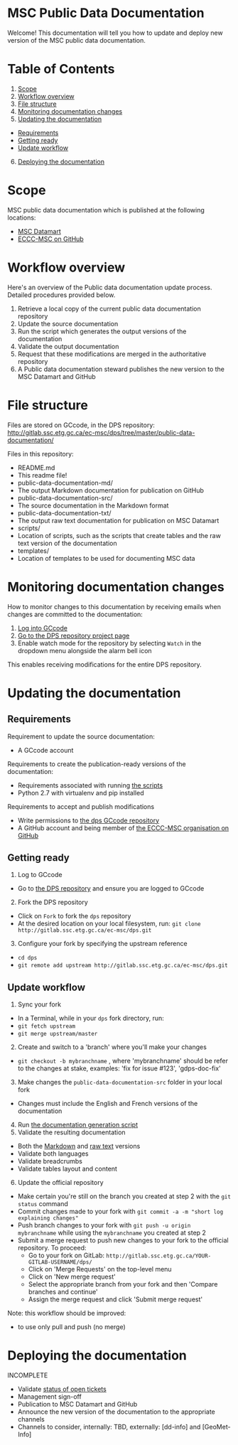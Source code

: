 # MSC Public Data Documentation

Welcome! This documentation will tell you how to update and deploy new version of the MSC public data documentation.

# Table of Contents

1. [Scope](#scope)
2. [Workflow overview](#workflow-overview)
3. [File structure](#file-structure)
4. [Monitoring documentation changes](#monitoring-documentation-changes)
5. [Updating the documentation](#updating-the-documentation)
 * [Requirements](#requirements)
 * [Getting ready](#getting-ready)
 * [Update workflow](#update-workflow)
6. [Deploying the documentation](#deploying-the-documentation)

# Scope

MSC public data documentation which is published at the following locations:
* [MSC Datamart](http://dd.weather.gc.ca/)
* [ECCC-MSC on GitHub](https://github.com/ECCC-MSC)

# Workflow overview

Here's an overview of the Public data documentation update process. Detailed procedures provided below.

1. Retrieve a local copy of the current public data documentation repository
2. Update the source documentation
3. Run the script which generates the output versions of the documentation
4. Validate the output documentation
5. Request that these modifications are merged in the authoritative repository
6. A Public data documentation steward publishes the new version to the MSC Datamart and GitHub

# File structure

Files are stored on GCcode, in the DPS repository: http://gitlab.ssc.etg.gc.ca/ec-msc/dps/tree/master/public-data-documentation/

Files in this repository:
* README.md
 * This readme file!
* public-data-documentation-md/
 * The output Markdown documentation for publication on GitHub
* public-data-documentation-src/
 * The source documentation in the Markdown format
* public-data-documentation-txt/
 * The output raw text documentation for publication on MSC Datamart
* scripts/
 * Location of scripts, such as the scripts that create tables and the raw text version of the documentation
* templates/
 * Location of templates to be used for documenting MSC data

# Monitoring documentation changes

How to monitor changes to this documentation by receiving emails when changes are committed to the documentation:
1. [Log into GCcode](http://gitlab.ssc.etg.gc.ca/)
2. [Go to the DPS repository project page](http://gitlab.ssc.etg.gc.ca/ec-msc/dps)
3. Enable watch mode for the repository by selecting `Watch` in the dropdown menu alongside the alarm bell icon

This enables receiving modifications for the entire DPS repository.

# Updating the documentation

## Requirements

Requirement to update the source documentation:
* A GCcode account

Requirements to create the publication-ready versions of the documentation:
* Requirements associated with running [the scripts](scripts/)
 * Python 2.7 with virtualenv and pip installed

Requirements to accept and publish modifications
* Write permissions to [the dps GCcode repository](http://gitlab.ssc.etg.gc.ca/ec-msc/dps)
* A GitHub account and being member of [the ECCC-MSC organisation on GitHub](https://github.com/orgs/ECCC-MSC/people)

## Getting ready

1. Log to GCcode
 * Go to [the DPS repository](http://gitlab.ssc.etg.gc.ca/ec-msc/dps) and ensure you are logged to GCcode
2. Fork the DPS repository
 * Click on `Fork` to fork the `dps` repository
 * At the desired location on your local filesystem, run: `git clone http://gitlab.ssc.etg.gc.ca/ec-msc/dps.git`
3. Configure your fork by specifying the upstream reference
 * `cd dps`
 * `git remote add upstream http://gitlab.ssc.etg.gc.ca/ec-msc/dps.git`

## Update workflow

1. Sync your fork
 * In a Terminal, while in your `dps` fork directory, run:
 * `git fetch upstream`
 * `git merge upstream/master`
2. Create and switch to a 'branch' where you'll make your changes
 * `git checkout -b mybranchname` , where 'mybranchname' should be refer to the changes at stake, examples: 'fix for issue #123', 'gdps-doc-fix'
3. Make changes the `public-data-documentation-src` folder in your local fork
 * Changes must include the English and French versions of the documentation
4. Run [the documentation generation script](scripts/)
5. Validate the resulting documentation
 * Both the [Markdown](public-data-documentation-md) and [raw text](public-data-documentation-txt) versions
 * Validate both languages
 * Validate breadcrumbs
 * Validate tables layout and content
6. Update the official repository
 * Make certain you're still on the branch you created at step 2 with the `git status` command
 * Commit changes made to your fork with `git commit -a -m "short log explaining changes"`
 * Push branch changes to your fork with `git push -u origin mybranchname` while using the `mybranchname` you created at step 2
 * Submit a merge request to push new changes to your fork to the official repository. To proceed:
   * Go to your fork on GitLab: `http://gitlab.ssc.etg.gc.ca/YOUR-GITLAB-USERNAME/dps/`
   * Click on 'Merge Requests' on the top-level menu
   * Click on 'New merge request'
   * Select the appropriate branch from your fork and then 'Compare branches and continue'
   * Assign the merge request and click 'Submit merge request'
   
Note: this workflow should be improved:
 * to use only pull and push (no merge)

# Deploying the documentation

INCOMPLETE
* Validate [status of open tickets](http://gitlab.ssc.etg.gc.ca/ec-msc/dps/issues?label_name%5B%5D=Public+documentation)
* Management sign-off
* Publication to MSC Datamart and GitHub
* Announce the new version of the documentation to the appropriate channels
 * Channels to consider, internally: TBD, externally: [dd-info] and [GeoMet-Info]
